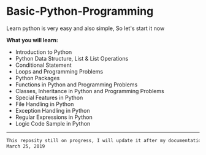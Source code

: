 # Basic-Python-Programming
Learn python is very easy and also simple, So let's start it now

**What you will learn:**
- Introduction to Python
- Python Data Structure, List & List Operations
- Conditional Statement
- Loops and Programming Problems
- Python Packages
- Functions in Python and Programming Problems
- Classes, Inheritance in Python and Programming Problems
- Special Features in Python
- File Handling in Python
- Exception Handling in Python
- Regular Expressions in Python
- Logic Code Sample in Python

---

```bash
This reposity still on progress, I will update it after my documentation already done
March 25, 2019
```
